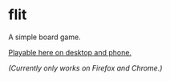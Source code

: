 # flit
A simple board game.

[Playable here on desktop and phone.](https://phagocyte.github.io/flit/)

*(Currently only works on Firefox and Chrome.)*
